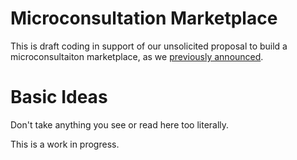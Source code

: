# Microconsultation Marketplace

This is draft coding in support of our unsolicited proposal to build a microconsultaiton marketplace, as
we [previously announced](https://skylight.digital/blog/unsolicited-proposal-for-a-microconsulting-services-marketplace-platform/).

# Basic Ideas

Don't take anything you see or read here too literally.

This is a work in progress.
